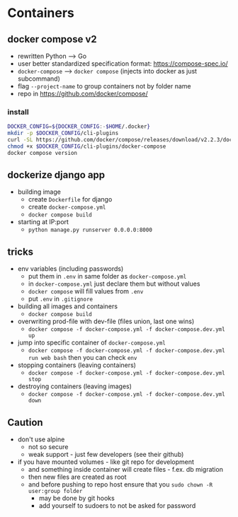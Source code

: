 # Containers

## docker compose v2
* rewritten Python --> Go
* user better standardized specification format: https://compose-spec.io/
* `docker-compose` --> `docker compose` (injects into docker as just subcommand)
* flag `--project-name` to group containers not by folder name
* repo in https://github.com/docker/compose/

### install
```bash
DOCKER_CONFIG=${DOCKER_CONFIG:-$HOME/.docker}
mkdir -p $DOCKER_CONFIG/cli-plugins
curl -SL https://github.com/docker/compose/releases/download/v2.2.3/docker-compose-linux-x86_64 -o $DOCKER_CONFIG/cli-plugins/docker-compose
chmod +x $DOCKER_CONFIG/cli-plugins/docker-compose
docker compose version
```

## dockerize django app
* building image
   * create `Dockerfile` for django
   * create `docker-compose.yml`
   * `docker compose build`
* starting at IP:port
   * `python manage.py runserver 0.0.0.0:8000`

## tricks
* env variables (including passwords)
   * put them in `.env` in same folder as `docker-compose.yml`
   * in `docker-compose.yml` just declare them but without values
   * `docker compose` will fill values from `.env`
   * put `.env` in `.gitignore`
* building all images and containers
    * `docker compose build`
* overwriting prod-file with dev-file (files union, last one wins)
    * `docker compose -f docker-compose.yml -f docker-compose.dev.yml up`
* jump into specific container of `docker-compose.yml`
   * `docker compose -f docker-compose.yml -f docker-compose.dev.yml run web bash` then you can check `env`
* stopping containers (leaving containers)
   * `docker compose -f docker-compose.yml -f docker-compose.dev.yml stop`
* destroying containers (leaving images)
   * `docker compose -f docker-compose.yml -f docker-compose.dev.yml down`

## Caution
* don't use alpine
   * not so secure
   * weak support - just few developers (see their github)
* if you have mounted volumes - like git repo for development
   * and something inside container will create files - f.ex. db migration
   * then new files are created as root
   * and before pushing to repo host ensure that you `sudo chown -R user:group folder`
      * may be done by git hooks
      * add yourself to sudoers to not be asked for password
